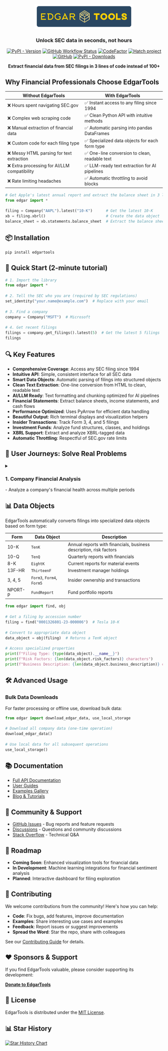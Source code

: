 <p align="center">
<a href="https://github.com/dgunning/edgartools">
    <img src="docs/images/edgartools-logo.png" alt="edgar-tools-logo" height="80">
</a>
</p>

<h3 align="center">Unlock SEC data in seconds, not hours</h3>

<p align="center">
  <a href="https://pypi.org/project/edgartools"><img src="https://img.shields.io/pypi/v/edgartools.svg" alt="PyPI - Version"></a>
  <a href="https://github.com/dgunning/edgartools/actions"><img src="https://img.shields.io/github/actions/workflow/status/dgunning/edgartools/python-hatch-workflow.yml" alt="GitHub Workflow Status"></a>
  <a href="https://www.codefactor.io/repository/github/dgunning/edgartools"><img src="https://www.codefactor.io/repository/github/dgunning/edgartools/badge" alt="CodeFactor"></a>
  <a href="https://github.com/pypa/hatch"><img src="https://img.shields.io/badge/%F0%9F%A5%9A-Hatch-4051b5.svg" alt="Hatch project"></a>
  <a href="https://github.com/dgunning/edgartools/blob/main/LICENSE"><img src="https://img.shields.io/github/license/dgunning/edgartools" alt="GitHub"></a>
  <a href="https://pypi.org/project/edgartools"><img src="https://img.shields.io/pypi/dm/edgartools" alt="PyPI - Downloads"></a>
</p>

<p align="center">
  <b>Extract financial data from SEC filings in 3 lines of code instead of 100+</b>
</p>

<!-- MEDIA PLACEHOLDER: Hero Video Demo (30-second overview of key capabilities) -->

## Why Financial Professionals Choose EdgarTools


| Without EdgarTools | With EdgarTools |
|---|---|
| ❌ Hours spent navigating SEC.gov | ✅ Instant access to any filing since 1994 |
| ❌ Complex web scraping code | ✅ Clean Python API with intuitive methods |
| ❌ Manual extraction of financial data | ✅ Automatic parsing into pandas DataFrames |
| ❌ Custom code for each filing type | ✅ Specialized data objects for each form type |
| ❌ Messy HTML parsing for text extraction | ✅ One-line conversion to clean, readable text |
| ❌ Extra processing for AI/LLM compatibility | ✅ LLM-ready text extraction for AI pipelines |
| ❌ Rate limiting headaches | ✅ Automatic throttling to avoid blocks |


```python
# Get Apple's latest annual report and extract the balance sheet in 3 lines:
from edgar import *

filing = Company("AAPL").latest("10-K")      # Get the latest 10-K
xb = filing.xbrl()                           # Create the data object
balance_sheet = xb.statements.balance_sheet  # Extract the balance sheet
```



## 📦 Installation

```bash
pip install edgartools
```

## 🚀 Quick Start (2-minute tutorial)

```python
# 1. Import the library
from edgar import *

# 2. Tell the SEC who you are (required by SEC regulations)
set_identity("your.name@example.com")  # Replace with your email

# 3. Find a company
company = Company("MSFT")  # Microsoft

# 4. Get recent filings
filings = company.get_filings().latest(5)  # Get the latest 5 filings
filings
```

## 🔍 Key Features

- **Comprehensive Coverage**: Access any SEC filing since 1994
- **Intuitive API**: Simple, consistent interface for all SEC data
- **Smart Data Objects**: Automatic parsing of filings into structured objects
- **Clean Text Extraction**: One-line conversion from HTML to clean, readable text
- **AI/LLM Ready**: Text formatting and chunking optimized for AI pipelines
- **Financial Statements**: Extract balance sheets, income statements, and cash flows
- **Performance Optimized**: Uses PyArrow for efficient data handling
- **Beautiful Output**: Rich terminal displays and visualization helpers
- **Insider Transactions**: Track Form 3, 4, and 5 filings
- **Investment Funds**: Analyze fund structures, classes, and holdings
- **XBRL Support**: Extract and analyze XBRL-tagged data
- **Automatic Throttling**: Respectful of SEC.gov rate limits

## 🧭 User Journeys: Solve Real Problems

<details>
<summary><H3>1. Company Financial Analysis</H3> - Analyze a company's financial health across multiple periods</summary>

**Problem:** Need to analyze a company's financial health across multiple periods.

```python
def plot_revenue(ticker:str):
    c = Company(ticker)
    filings = c.get_filings(form="10-K").latest(5)
    xbs = XBRLS.from_filings(filings)
    income_statement = xbs.statements.income_statement()
    income_df = income_statement.to_dataframe()
    
    # Extract financial metrics
    net_income = income_df[income_df.concept == "us-gaap_NetIncomeLoss"][income_statement.periods].iloc[0]
    gross_profit = income_df[income_df.concept == "us-gaap_GrossProfit"][income_statement.periods].iloc[0]
    revenue = income_df[income_df.label == "Revenue"][income_statement.periods].iloc[0]
    
    # Convert periods to fiscal years for better readability
    periods = [pd.to_datetime(period).strftime('FY%y') for period in income_statement.periods]
    
    # Reverse the order so most recent years are last (oldest to newest)
    periods = periods[::-1]
    revenue_values = revenue.values[::-1]
    gross_profit_values = gross_profit.values[::-1]
    net_income_values = net_income.values[::-1]
    
    # Create a DataFrame for plotting
    plot_data = pd.DataFrame({
        'Revenue': revenue_values,
        'Gross Profit': gross_profit_values,
        'Net Income': net_income_values
    }, index=periods)
    
    # Convert to billions for better readability
    plot_data = plot_data / 1e9
    
    # Create the figure
    fig, ax = plt.subplots(figsize=(10, 6))
    
    # Plot the data as lines with markers
    plot_data.plot(kind='line', marker='o', ax=ax, linewidth=2.5)
    
    # Format the y-axis to show billions with 1 decimal place
    ax.yaxis.set_major_formatter(mtick.FuncFormatter(lambda x, _: f'${x:.1f}B'))
    
    # Add labels and title
    ax.set_xlabel('Fiscal Year')
    ax.set_ylabel('Billions USD')
    ax.set_title(f'{c.name} ({ticker}) Financial Performance')
    
    # Add a grid for better readability
    ax.grid(True, linestyle='--', alpha=0.7)
    
    # Add a source note
    plt.figtext(0.5, 0.01, 'Source: SEC EDGAR via edgartools', ha='center', fontsize=9)
    
    # Improve layout
    plt.tight_layout(rect=[0, 0.03, 1, 0.97])
    
    return fig
```

![Microsoft Revenue Trend](docs/images/MSFT_financial_simple.png)
</details>


## 📊 Data Objects

EdgarTools automatically converts filings into specialized data objects based on form type:

| Form | Data Object | Description |
|------|-------------|-------------|
| 10-K | `TenK` | Annual reports with financials, business description, risk factors |
| 10-Q | `TenQ` | Quarterly reports with financials |
| 8-K | `EightK` | Current reports for material events |
| 13F-HR | `ThirteenF` | Investment manager holdings |
| 3, 4, 5 | `Form3`, `Form4`, `Form5` | Insider ownership and transactions |
| NPORT-P | `FundReport` | Fund portfolio reports |

```python
from edgar import find, obj

# Get a filing by accession number
filing = find("0001326801-23-000006")  # Tesla 10-K

# Convert to appropriate data object
data_object = obj(filing)  # Returns a TenK object

# Access specialized properties
print(f"Filing Type: {type(data_object).__name__}")
print(f"Risk Factors: {len(data_object.risk_factors)} characters")
print(f"Business Description: {len(data_object.business_description)} characters")
```

## 🛠️ Advanced Usage

### Bulk Data Downloads

For faster processing or offline use, download bulk data:

```python
from edgar import download_edgar_data, use_local_storage

# Download all company data (one-time operation)
download_edgar_data()

# Use local data for all subsequent operations
use_local_storage()
```



## 📚 Documentation

- [Full API Documentation](https://edgartools.readthedocs.io/)
- [User Guides](https://edgartools.readthedocs.io/en/latest/guides/)
- [Examples Gallery](https://edgartools.readthedocs.io/en/latest/examples/)
- [Blog & Tutorials](https://www.edgartools.io)

## 👥 Community & Support

- [GitHub Issues](https://github.com/dgunning/edgartools/issues) - Bug reports and feature requests
- [Discussions](https://github.com/dgunning/edgartools/discussions) - Questions and community discussions
- [Stack Overflow](https://stackoverflow.com/questions/tagged/edgartools) - Technical Q&A

## 🔮 Roadmap

- **Coming Soon**: Enhanced visualization tools for financial data
- **In Development**: Machine learning integrations for financial sentiment analysis
- **Planned**: Interactive dashboard for filing exploration

## 🤝 Contributing

We welcome contributions from the community! Here's how you can help:

- **Code**: Fix bugs, add features, improve documentation
- **Examples**: Share interesting use cases and examples
- **Feedback**: Report issues or suggest improvements
- **Spread the Word**: Star the repo, share with colleagues

See our [Contributing Guide](CONTRIBUTING.md) for details.

## ❤️ Sponsors & Support

If you find EdgarTools valuable, please consider supporting its development:

<a href="https://buy.polar.sh/polar_cl_4URWus0XT8CtHrbOEP4FfDTAbVFkp0RiZqgwd1tNIdg" data-polar-checkout data-polar-checkout-theme="dark">**Donate to EdgarTools**</a>

## 📜 License

EdgarTools is distributed under the [MIT License](LICENSE).

## 📊 Star History

[![Star History Chart](https://api.star-history.com/svg?repos=dgunning/edgartools&type=Timeline)](https://star-history.com/#dgunning/edgartools&Timeline)